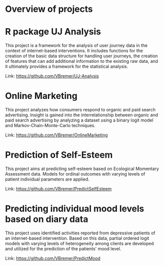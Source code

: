 # Overview of projects

# R package UJ Analysis
This project is a framework for the analysis of user journey data in the context of internet-based interventions. It includes functions for the creation of the basic data structure for handling user journeys, the creation of features that can add additional information to the existing raw data, and it ultimately provides a framework for the statistical analysis.

Link: https://github.com/VBremer/UJ-Analysis


# Online Marketing
This project analyzes how consumers respond to organic and paid search advertising. Insight is gained into the interrelationship between organic and paid search advertising by analyzing a dataset using a binary logit model and Markov-Chain-Monte-Carlo techniques.

Link: https://github.com/VBremer/OnlineMarketing


# Prediction of Self-Esteem
This project aims at predicting self-esteem based on Ecological Momentary Assessment data. Models for ordinal outcomes with varying levels of patient individual parameters are applied. 

Link: https://github.com/VBremer/PredictSelfEsteem


# Predicting individual mood levels based on diary data
This project uses identified activities reported from depressive patients of an internet-based intervention. Based on this data, partial ordered logit models with varying levels of heterogeneity among clients are developed and utilized for the prediction of the patients' mood level.

Link: https://github.com/VBremer/PredictMood



